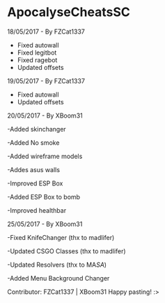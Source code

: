 # ApocalyseCheatsSC

18/05/2017 - By FZCat1337
- Fixed autowall
- Fixed legitbot
- Fixed ragebot
- Updated offsets

19/05/2017 - By FZCat1337
- Fixed autowall
- Updated offsets

20/05/2017 - By XBoom31

-Added skinchanger

-Added No smoke

-Added wireframe models

-Addes asus walls

-Improved ESP Box

-Added ESP Box to bomb

-Improved healthbar

25/05/2017 - By XBoom31

-Fixed KnifeChanger (thx to madlifer)

-Updated CSGO Classes (thx to madlifer)

-Updated Resolvers (thx to MA$SA$)

-Added Menu Background Changer



Contributor: FZCat1337 | XBoom31
Happy pasting! :>

